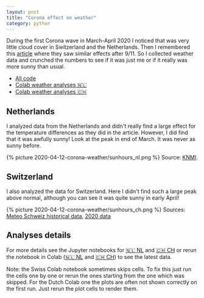 ```yaml
---
layout: post
title: "Corona effect on weather"
category: python
---
```


During the first Corona wave in March-April 2020 I noticed that was very little cloud cover in Switzerland and the Netherlands. Then I remembered this [article](https://www.nature.com/articles/418601a) where they saw similar effects after 9/11. So I collected weather data and crunched the numbers to see if it was just me or if it really was more sunny than usual.

- [All code](https://github.com/Roald87/CoronaWeather/)
- [Colab weather analyses 🇳🇱](https://colab.research.google.com/github/Roald87/CoronaWeather/blob/master/CoronaWeather_NL.ipynb#)
- [Colab weather analyses 🇨🇭](https://colab.research.google.com/github/Roald87/CoronaWeather/blob/master/CoronaWeather_CH.ipynb#)

## Netherlands

I analyzed data from the Netherlands and didn't really find a large effect for the temperature differences as they did in the article. However, I did find that it was awfully sunny! Look at the peak in end of March. It was never as sunny before.

{% picture 2020-04-12-corona-weather/sunhours_nl.png %}
Source: [KNMI](https://www.knmi.nl/kennis-en-datacentrum/achtergrond/data-ophalen-vanuit-een-script).

## Switzerland

I also analyzed the data for Switzerland. Here I didn't find such a large peak above normal, although you can see it was quite sunny in early April!

{% picture 2020-04-12-corona-weather/sunhours_ch.png %}
Sources: [Meteo Schweiz historical data](https://data.geo.admin.ch/ch.meteoschweiz.klima/nbcn-tageswerte/nbcn-tageswerte-1864-2018.zip), [2020 data](https://data.geo.admin.ch/ch.meteoschweiz.klima/nbcn-tageswerte/VQEA34.csv)

## Analyses details

For more details see the Jupyter notebooks for [🇳🇱 NL](CoronaWeather_NL.ipynb) and [🇨🇭 CH](CoronaWeather_CH.ipynb) or rerun the notebook in Colab ([🇳🇱 NL](https://colab.research.google.com/github/Roald87/CoronaWeather/blob/master/CoronaWeather_NL.ipynb#) and [🇨🇭 CH](https://colab.research.google.com/github/Roald87/CoronaWeather/blob/master/CoronaWeather_CH.ipynb#)) to see the latest data.

Note: the Swiss Colab notebook sometimes skips cells. To fix this just run the cells one by one or rerun the ones starting from the one which was skipped. For the Dutch Colab one the plots are often not shown correctly on the first run. Just rerun the plot cells to render them.
